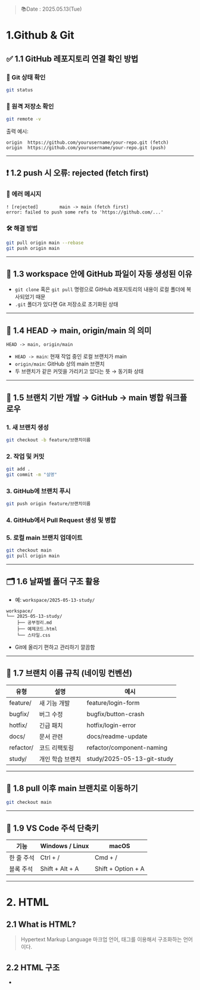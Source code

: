> 📚Date : 2025.05.13(Tue)

# 1.Github & Git

## ✅ 1.1 GitHub 레포지토리 연결 확인 방법

### 📁 Git 상태 확인
```bash
git status
```

### 🔗 원격 저장소 확인
```bash
git remote -v
```

출력 예시:
```
origin  https://github.com/yourusername/your-repo.git (fetch)
origin  https://github.com/yourusername/your-repo.git (push)
```

---

## ❗ 1.2 push 시 오류: rejected (fetch first)

### 🔴 에러 메시지
```
! [rejected]        main -> main (fetch first)
error: failed to push some refs to 'https://github.com/...'
```

### 🛠 해결 방법
```bash
git pull origin main --rebase
git push origin main
```

---

## 📁 1.3 workspace 안에 GitHub 파일이 자동 생성된 이유

- `git clone` 혹은 `git pull` 명령으로 GitHub 레포지토리의 내용이 로컬 폴더에 복사되었기 때문
- `.git` 폴더가 있다면 Git 저장소로 초기화된 상태

---

## 🧭 1.4 HEAD -> main, origin/main 의 의미

```plaintext
HEAD -> main, origin/main
```

- `HEAD -> main`: 현재 작업 중인 로컬 브랜치가 main
- `origin/main`: GitHub 상의 main 브랜치
- 두 브랜치가 같은 커밋을 가리키고 있다는 뜻 → 동기화 상태

---

## 🔀 1.5 브랜치 기반 개발 → GitHub → main 병합 워크플로우

### 1. 새 브랜치 생성
```bash
git checkout -b feature/브랜치이름
```

### 2. 작업 및 커밋
```bash
git add .
git commit -m "설명"
```

### 3. GitHub에 브랜치 푸시
```bash
git push origin feature/브랜치이름
```

### 4. GitHub에서 Pull Request 생성 및 병합

### 5. 로컬 main 브랜치 업데이트
```bash
git checkout main
git pull origin main
```

---

## 🗂 1.6 날짜별 폴더 구조 활용

- 예: `workspace/2025-05-13-study/`

```plaintext
workspace/
└── 2025-05-13-study/
    ├── 공부정리.md
    ├── 예제코드.html
    └── 스타일.css
```

- Git에 올리기 편하고 관리하기 깔끔함

---

## 🌿 1.7 브랜치 이름 규칙 (네이밍 컨벤션)

| 유형        | 설명               | 예시                         |
|-------------|--------------------|------------------------------|
| feature/    | 새 기능 개발       | feature/login-form           |
| bugfix/     | 버그 수정          | bugfix/button-crash          |
| hotfix/     | 긴급 패치          | hotfix/login-error           |
| docs/       | 문서 관련          | docs/readme-update           |
| refactor/   | 코드 리팩토링      | refactor/component-naming    |
| study/      | 개인 학습 브랜치   | study/2025-05-13-git-study   |

---

## 🔁 1.8 pull 이후 main 브랜치로 이동하기

```bash
git checkout main
```

---

## 💬 1.9 VS Code 주석 단축키

| 기능       | Windows / Linux   | macOS            |
|------------|-------------------|------------------|
| 한 줄 주석 | Ctrl + /          | Cmd + /          |
| 블록 주석  | Shift + Alt + A   | Shift + Option + A |

---

# 2. HTML 
## 2.1 What is HTML? 
> Hypertext Markup Language 
마크업 언어, 태그를 이용해서 구조화하는 언어이다.

## 2.2 HTML 구조

* 

